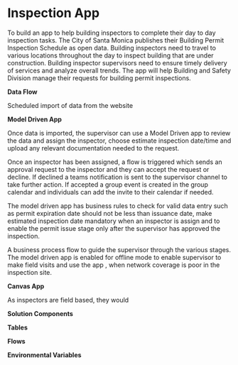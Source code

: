# Inspection App

To build an app to help building inspectors to complete their day to day inspection tasks. The City of Santa Monica publishes their Building Permit Inspection Schedule as open data. Building inspectors need to travel to various locations throughout the day to inspect building that are under construction. Building inspector supervisors need to ensure timely delivery of services and analyze overall trends. The app will help Building and Safety Division manage their requests for building permit inspections.

**Data Flow**

Scheduled import of data from the website

**Model Driven App**

Once data is imported, the supervisor can use a Model Driven app to review the data and assign the inspector, choose estimate inspection date/time and upload any relevant documentation needed to the request. 

Once an inspector has been assigned, a flow is triggered which sends an approval request to the inspector and they can accept the request or decline. If declined a teams notification is sent to the supervisor channel to take further action. If accepted a group event is created in the group calendar and individuals can add the invite to their calendar if needed.

The model driven app has business rules to check for valid data entry such as permit expiration date should not be less than issuance date, make estimated inspection date mandatory when an inspector is assign and to enable the permit issue stage only after the supervisor has approved the inspection.

A business process flow to guide the supervisor through the various stages. The model driven app is enabled for offline mode to enable supervisor to make field visits and use the app , when network coverage is poor in the inspection site.

**Canvas App**

As inspectors are field based, they would

**Solution Components**

**Tables**

**Flows**

**Environmental Variables**

